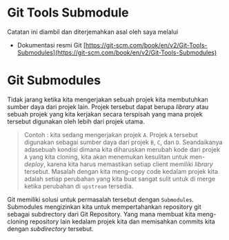 # Git Tools Submodule
Catatan ini diambil dan diterjemahkan asal oleh saya melalui

* Dokumentasi resmi Git [https://git-scm.com/book/en/v2/Git-Tools-Submodules](https://git-scm.com/book/en/v2/Git-Tools-Submodules)

# Git Submodules
Tidak jarang ketika kita mengerjakan sebuah projek kita membutuhkan sumber daya dari projek lain. Projek tersebut dapat berupa *library* atau sebuah projek yang kita kerjakan secara terspisah yang mana projek tersebut digunakan oleh lebih dari projek utama.

> Contoh : kita sedang mengerjakan projek `A`. Projek `A` tersebut digunakan sebagai sumber daya dari projek `B`, `C`, dan `D`. Seandaikanya adasebuah kondisi dimana kita diharuskan merubah kode dari projek `A` yang kita cloning, kita akan menemukan kesulitan untuk men-*deploy*, karena kita harus memastikan setiap client memiliki *library* tersebut. Masalah dengan kita meng-copy code kedalam projek kita adalah setiap perubahan yang kita buat sangat sulit untuk di merge ketika perubahan di `upstream` tersedia.

Git memiliki solusi untuk permasalah tersebut dengan `Submodules`. Submodules mengizinkan kita untuk mempertahankan repository git sebagai subdrectory dari Git Repository. Yang mana membuat kita meng-cloning repository lain kedalam projek kita dan memisahkan commits kita dengan *subdirectory* tersebut.